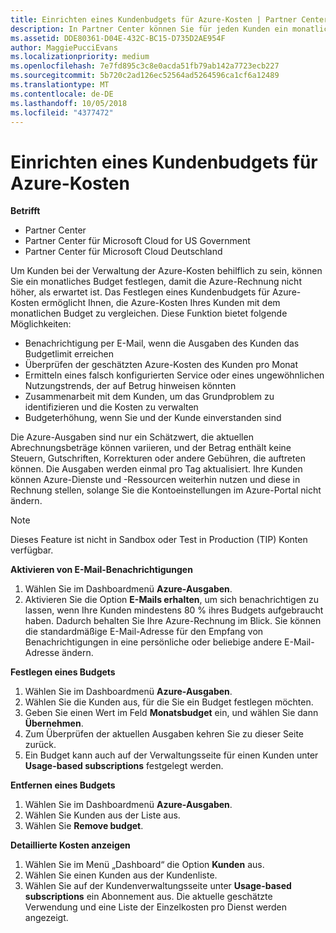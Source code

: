 ```yaml
---
title: Einrichten eines Kundenbudgets für Azure-Kosten | Partner Center
description: In Partner Center können Sie für jeden Kunden ein monatliches Budget festlegen, sodass die Azure-Rechnung am Monatsende nicht zu einer Überraschung wird.
ms.assetid: DDE80361-D04E-432C-BC15-D735D2AE954F
author: MaggiePucciEvans
ms.localizationpriority: medium
ms.openlocfilehash: 7e7fd895c3c8e0acda51fb79ab142a7723ecb227
ms.sourcegitcommit: 5b720c2ad126ec52564ad5264596ca1cf6a12489
ms.translationtype: MT
ms.contentlocale: de-DE
ms.lasthandoff: 10/05/2018
ms.locfileid: "4377472"
---
```

# <a name="set-an-azure-spending-budget-for-your-customers"></a>Einrichten eines Kundenbudgets für Azure-Kosten

**Betrifft**

-  Partner Center
-  Partner Center für Microsoft Cloud for US Government
-  Partner Center für Microsoft Cloud Deutschland

Um Kunden bei der Verwaltung der Azure-Kosten behilflich zu sein, können Sie ein monatliches Budget festlegen, damit die Azure-Rechnung nicht höher, als erwartet ist. Das Festlegen eines Kundenbudgets für Azure-Kosten ermöglicht Ihnen, die Azure-Kosten Ihres Kunden mit dem monatlichen Budget zu vergleichen. Diese Funktion bietet folgende Möglichkeiten: 

-   Benachrichtigung per E-Mail, wenn die Ausgaben des Kunden das Budgetlimit erreichen
-   Überprüfen der geschätzten Azure-Kosten des Kunden pro Monat
-   Ermitteln eines falsch konfigurierten Service oder eines ungewöhnlichen Nutzungstrends, der auf Betrug hinweisen könnten
-   Zusammenarbeit mit dem Kunden, um das Grundproblem zu identifizieren und die Kosten zu verwalten
-   Budgeterhöhung, wenn Sie und der Kunde einverstanden sind

Die Azure-Ausgaben sind nur ein Schätzwert, die aktuellen Abrechnungsbeträge können variieren, und der Betrag enthält keine Steuern, Gutschriften, Korrekturen oder andere Gebühren, die auftreten können. Die Ausgaben werden einmal pro Tag aktualisiert. Ihre Kunden können Azure-Dienste und -Ressourcen weiterhin nutzen und diese in Rechnung stellen, solange Sie die Kontoeinstellungen im Azure-Portal nicht ändern. 

> [!NOTE]  
> Dieses Feature ist nicht in Sandbox oder Test in Production (TIP) Konten verfügbar.

**Aktivieren von E-Mail-Benachrichtigungen**
1.  Wählen Sie im Dashboardmenü **Azure-Ausgaben**.
2.  Aktivieren Sie die Option **E-Mails erhalten**, um sich benachrichtigen zu lassen, wenn Ihre Kunden mindestens 80 % ihres Budgets aufgebraucht haben. Dadurch behalten Sie Ihre Azure-Rechnung im Blick. Sie können die standardmäßige E-Mail-Adresse für den Empfang von Benachrichtigungen in eine persönliche oder beliebige andere E-Mail-Adresse ändern.

**Festlegen eines Budgets**
1.  Wählen Sie im Dashboardmenü **Azure-Ausgaben**.
2.  Wählen Sie die Kunden aus, für die Sie ein Budget festlegen möchten. 
3. Geben Sie einen Wert im Feld **Monatsbudget** ein, und wählen Sie dann **Übernehmen**.
4.  Zum Überprüfen der aktuellen Ausgaben kehren Sie zu dieser Seite zurück.
5.  Ein Budget kann auch auf der Verwaltungsseite für einen Kunden unter **Usage-based subscriptions** festgelegt werden.

**Entfernen eines Budgets**
1.  Wählen Sie im Dashboardmenü **Azure-Ausgaben**.
2.  Wählen Sie Kunden aus der Liste aus.
3.  Wählen Sie **Remove budget**.

**Detaillierte Kosten anzeigen**
1.  Wählen Sie im Menü „Dashboard“ die Option **Kunden** aus.
2.  Wählen Sie einen Kunden aus der Kundenliste.
3.  Wählen Sie auf der Kundenverwaltungsseite unter **Usage-based subscriptions** ein Abonnement aus. Die aktuelle geschätzte Verwendung und eine Liste der Einzelkosten pro Dienst werden angezeigt.


 

 



